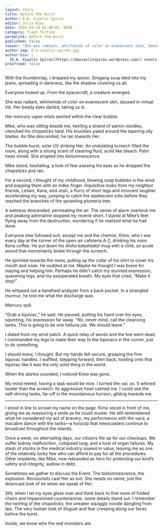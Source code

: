 ```yaml
---
layout: story
title: Before the Burst
author: D.A. Xioalin Spires
editor: Julia Rios
date: 2018-04-10 01:00:01 -0500
category: flash fiction
permalink: before-the-burst
published: false
teaser: "She was radiant, whirlwinds of color on evanescent skin, doused in virtual ink. Her beady eyes darted, taking us in."
author-img: d-a-xiaolin-spires.jpg
author-bio: |
  [D.A. Xiaolin Spires](https://daxiaolinspires.wordpress.com/) counts stars and sand, residing currently in Hawaiʻi. You can find her embarking on olfactorial odysseys as she inhales plumeria blossoms, poke and poi. Her work appears or is forthcoming in various publications such as _Clarkesworld_, _Analog_, _Grievous Angel_, _Retro Future_, _LONTAR_, _Star*line_, _ETTT_, _Gathering Storm Magazine_, and _Story Seed Vault_; as well as anthologies of the strange and delightful, such as _Sharp & Sugar Tooth_, _Broad Knowledge_ and _Ride the Star Wind_. She can be found on [her website](https://daxiaolinspires.wordpress.com/) or on Twitter: [@spireswriter](https://twitter.com/spireswriter)
proofread: false
---
```


With the thunderclap, I dropped my spoon. Sinigang soup bled into my jeans, spreading in darkness, like the shadow covering us all.

Everyone looked up. From the spacecraft, a creature emerged.

She was radiant, whirlwinds of color on evanescent skin, doused in virtual ink. Her beady eyes darted, taking us in.

Her mercury vapor mists swirled within the clear bubble.

Mike, who was sitting beside me, twirling a strand of saimin noodles, clenched his chopsticks hard. His knuckles paled around the tapering oily blades. As She descended, he ran towards Her.

The bubble burst, solar UV striking Her. An undulating screech filled the room, along with a strong scent of cleaning fluid, acrid like bleach. Palm trees shook. She erupted into bioluminescence.

Mike stood, hesitating, a look of fear passing his eyes as he dropped the chopsticks and ran.

For a second, I thought of my childhood, blowing soap bubbles in the wind and popping them with an index finger. Inquisitive looks from my neighbor friends, Leilani, Kana, and Josh, a flurry of short legs and innocent laughter accelerating my way, jumping to catch the opalescent orbs before they reached the branches of the sprawling plumeria tree.

A wetness descended, permeating the air. The sense of alarm overtook me and peaking adrenaline stopped my reverie short. I stared at Mike’s feet flying away from the destruction, wondering if he realized what he had done.

Everyone else followed suit, except me and the chemist, Kimo, who I see every day at the corner of the open-air cafeteria A-2, drinking his noon Kona coffee. He put down his _Aloha kakahiaka!_ mug with a clink, an acute sound that momentarily broke through the screech.

He sprinted towards the mess, pulling up the collar of his shirt to cover his mouth and nose. He nodded at me. Maybe he thought I was brave for staying and helping him. Perhaps he didn’t catch my stunned expression, quavering legs, and my exasperated breath. My eyes that cried, “Make it stop!”

He whipped out a handheld analyzer from a back pocket. In a strangled murmur, he told me what the discharge was.

Mercury spill.

“Grab a liquivac,” he said. He paused, putting his hand over his eyes, squinting, his expression far away. “No, never mind, call the cleansing tanks. This is going to be one helluva job. We should leave.”

I dialed from my wrist patch. A quick relay of words and the line went dead. I commanded my legs to make their way to the liquivacs in the corner, just to do something.

_I should leave,_ I thought. But my hands felt secure, grasping the firm liquivac handles. I waffled, stepping forward, then back, holding onto that liquivac like it was the only solid thing in the world.

When the alarms sounded, I noticed Kimo was gone.

My mind reeled; having a task would be nice. I turned the vac on. It whined louder than the screech. Its aggressive howl calmed me. I could see the self-driving tanks, far-off in the mountainous horizon, gliding towards me.

----

I stood in line to scrawl my name on the page. Kimo stood in front of me, giving me as reassuring a smile as he could muster. He still remembered what he considered my act of bravery; my performance with the vacs, a macabre dance with the tanks—a holoclip that newscasters continue to broadcast throughout the islands.

Once a week, on alternating days, our citizens file up for our checkups. We suffer kidney malfunction, collapsed lung, and a host of organ failures. My stash of stocks in the medical industry soared in value, leaving me as one of the relatively lucky few who can afford to pay for all the procedures. Other residents, like Mike, now rebranded as hero for protecting our kind’s safety and integrity, wallow in debt.

Sometimes we gather to discuss the Event. The bioluminescence, the explosion. Revisionists cast Her as evil. She needs no name; just the downcast look of ire when we speak of Her.

Still, when I let my eyes glaze over and think back to that room of folded chairs and impassioned countenances, some details stand out. I remember the twirling of the chopsticks, the uneaten squiggly noodle dangling from lips. The very human look of disgust and fear creeping along our faces before the burst.

Inside, we know who the real monsters are.
